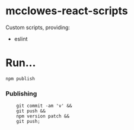 # mcclowes-react-scripts

Custom scripts, providing:

- eslint


# Run...

`npm publish`


### Publishing

```
    git commit -am 'v' && 
    git push && 
    npm version patch && 
    git push;
```
